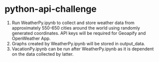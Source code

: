 # python-api-challenge
1. Run WeatherPy.ipynb to collect and store weather data from approximately 550-650 cities around the world using randomly generated coordinates. API keys will be required for Geoapify and OpenWeather App.
2. Graphs created by WeatherPy.ipynb will be stored in output_data.
3. VacationPy.ipynb can be run after WeatherPy.ipynb as it is dependent on the data collected by latter.